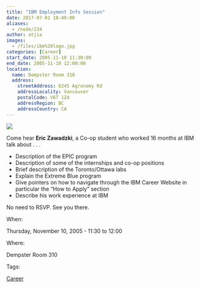 ```yaml
---
title: "IBM Employment Info Session"
date: 2017-07-01 18:49:00
aliases:
  - /node/234
author: atjia
images:
  - /files/ibm%20logo.jpg
categories: [Career]
start_date: 2005-11-10 11:30:00
end_date: 2005-11-10 12:00:00
location:
  name: Dempster Room 310
  address:
    streetAddress: 6245 Agronomy Rd
    addressLocality: Vancouver
    postalCode: V6T 1Z4
    addressRegion: BC
    addressCountry: CA
---
```


![](/files/ibm%20logo.jpg)

Come hear **Eric Zawadzki**, a Co-op student who worked 16 months at IBM talk about . . .

- Description of the EPIC program
- Description of some of the internships and co-op positions
- Brief description of the Toronto/Ottawa labs
- Explain the Extreme Blue program
- Give pointers on how to navigate through the IBM Career Website in particular the “How to Apply” section
- Describe his work experience at IBM

No need to RSVP. See you there.

When:

Thursday, November 10, 2005 - 11:30 to 12:00

Where:

Dempster Room 310

Tags:

[Career](/career)
